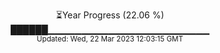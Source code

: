 <p align="center">
⏳Year Progress (22.06 %) <br>
██████▁▁▁▁▁▁▁▁▁▁▁▁▁▁▁▁▁▁▁▁▁▁▁▁ <br>
<sub>Updated: Wed, 22 Mar 2023 12:03:15 GMT</sub>
</p>

